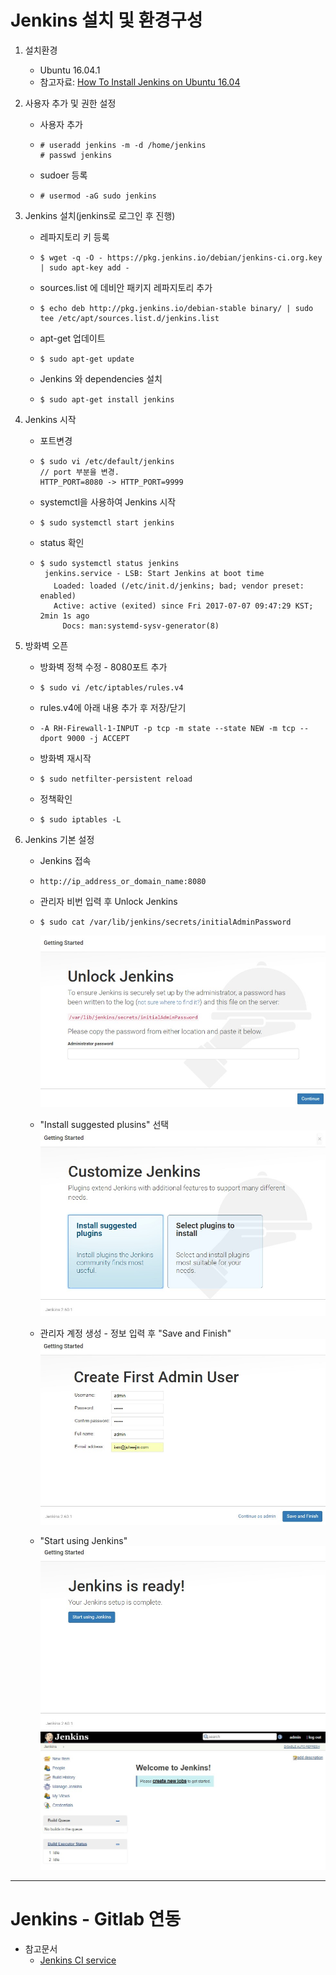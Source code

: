 # Jenkins 설치 및 환경구성

1. 설치환경

   * Ubuntu 16.04.1
   * 참고자료: [How To Install Jenkins on Ubuntu 16.04](https://www.digitalocean.com/community/tutorials/how-to-install-jenkins-on-ubuntu-16-04)

2. 사용자 추가 및 권한 설정

   * 사용자 추가
   * ```
     # useradd jenkins -m -d /home/jenkins
     # passwd jenkins
     ```
   * sudoer 등록
   * ```
     # usermod -aG sudo jenkins
     ```

3. Jenkins 설치\(jenkins로 로그인 후 진행\)

   * 레파지토리 키 등록
   * ```
     $ wget -q -O - https://pkg.jenkins.io/debian/jenkins-ci.org.key | sudo apt-key add -
     ```
   * sources.list 에 데비안 패키지 레파지토리 추가
   * ```
     $ echo deb http://pkg.jenkins.io/debian-stable binary/ | sudo tee /etc/apt/sources.list.d/jenkins.list
     ```
   * apt-get 업데이트
   * ```
     $ sudo apt-get update
     ```
   * Jenkins 와 dependencies 설치
   * ```
     $ sudo apt-get install jenkins
     ```

4. Jenkins 시작

   * 포트변경

   * ```
     $ sudo vi /etc/default/jenkins
     // port 부분을 변경.
     HTTP_PORT=8080 -> HTTP_PORT=9999
     ```
   * systemctl을 사용하여 Jenkins 시작

   * ```
     $ sudo systemctl start jenkins
     ```
   * status 확인

   * ```
     $ sudo systemctl status jenkins
      jenkins.service - LSB: Start Jenkins at boot time
        Loaded: loaded (/etc/init.d/jenkins; bad; vendor preset: enabled)
        Active: active (exited) since Fri 2017-07-07 09:47:29 KST; 2min 1s ago
          Docs: man:systemd-sysv-generator(8)
     ```

5. 방화벽 오픈

   * 방화벽 정책 수정 - 8080포트 추가

   * ```
     $ sudo vi /etc/iptables/rules.v4
     ```
   * rules.v4에 아래 내용 추가 후 저장/닫기

   * ```
     -A RH-Firewall-1-INPUT -p tcp -m state --state NEW -m tcp --dport 9000 -j ACCEPT
     ```
   * 방화벽 재시작

   * ```
     $ sudo netfilter-persistent reload
     ```
   * 정책확인

   * ```
     $ sudo iptables -L
     ```

6. Jenkins 기본 설정

   * Jenkins 접속

   * ```
     http://ip_address_or_domain_name:8080
     ```
   * 관리자 비번 입력 후 Unlock Jenkins

   * ```
     $ sudo cat /var/lib/jenkins/secrets/initialAdminPassword
     ```

     ![](/img/1-1-1.jpg)

   * "Install suggested plusins" 선택  
     ![](/img/1-1-2.jpg)

   * 관리자 계정 생성 - 정보 입력 후 "Save and Finish"  
     ![](/img/1-1-4.jpg)

   * "Start using Jenkins"  
     ![](/img/1-1-5.jpg)![](/img/1-1-6.jpg)


---

# Jenkins - Gitlab 연동
* 참고문서
  * [Jenkins CI service](https://docs.gitlab.com/ee/integration/jenkins.html#configure-gitlab-users)



